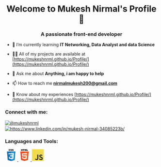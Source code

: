 <h1 align="center">Welcome to Mukesh Nirmal's Profile 👋</h1>
<h3 align="center">A passionate front-end developer</h3>

- 🌱 I’m currently learning **IT Networking, Data Analyst and data Science**

- 👨‍💻 All of my projects are available at [https://mukeshnrml.github.io/Profile/](https://mukeshnrml.github.io/Profile/)

- 💬 Ask me about **Anything, i am happy to help**

- 📫 How to reach me **nirmalmukesh200@gmail.com**

- 📄 Know about my experiences [https://mukeshnrml.github.io/Profile/](https://mukeshnrml.github.io/Profile/)

<h3 align="left">Connect with me:</h3>
<p align="left">
<a href="https://twitter.com/@mukeshnrml" target="blank"><img align="center" src="https://raw.githubusercontent.com/rahuldkjain/github-profile-readme-generator/master/src/images/icons/Social/twitter.svg" alt="@mukeshnrml" height="30" width="40" /></a>
<a href="https://linkedin.com/in/https://www.linkedin.com/in/mukesh-nirmal-34085223b/" target="blank"><img align="center" src="https://raw.githubusercontent.com/rahuldkjain/github-profile-readme-generator/master/src/images/icons/Social/linked-in-alt.svg" alt="https://www.linkedin.com/in/mukesh-nirmal-34085223b/" height="30" width="40" /></a>
</p>

<h3 align="left">Languages and Tools:</h3>
<p align="left"> <a href="https://www.w3schools.com/css/" target="_blank" rel="noreferrer"> <img src="https://raw.githubusercontent.com/devicons/devicon/master/icons/css3/css3-original-wordmark.svg" alt="css3" width="40" height="40"/> </a> <a href="https://www.w3.org/html/" target="_blank" rel="noreferrer"> <img src="https://raw.githubusercontent.com/devicons/devicon/master/icons/html5/html5-original-wordmark.svg" alt="html5" width="40" height="40"/> </a> <a href="https://developer.mozilla.org/en-US/docs/Web/JavaScript" target="_blank" rel="noreferrer"> <img src="https://raw.githubusercontent.com/devicons/devicon/master/icons/javascript/javascript-original.svg" alt="javascript" width="40" height="40"/> </a> </p>
